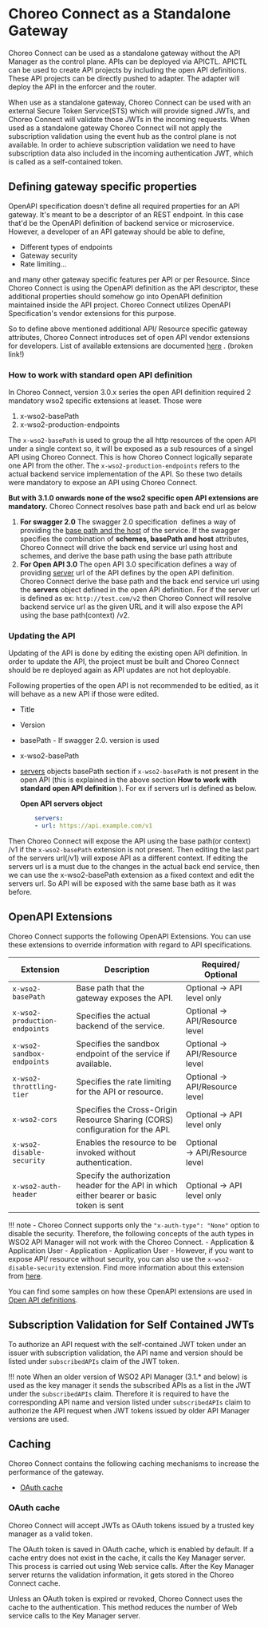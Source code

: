 # Choreo Connect as a Standalone Gateway

Choreo Connect can be used as a standalone gateway without the API Manager as the control plane. APIs can be deployed via
APICTL. APICTL can be used to create API projects by including the open API definitions. These API projects can be directly pushed to adapter. The adapter will deploy the API in the enforcer and the router.

When use as a standalone gateway, Choreo Connect can be used with an external Secure Token Service(STS)
which will provide signed JWTs, and Choreo Connect will validate those JWTs in the incoming requests. When used as a standalone gateway Choreo Connect
will not apply the subscription validation using the event hub as the control plane is not available. In order to achieve subscription
validation we need to have subscription data also included in the incoming authentication JWT, which is called as a
self-contained token.

## Defining gateway specific properties

OpenAPI specification doesn't define all required properties for an API gateway. It's meant to be a descriptor of an REST endpoint.
In this case that'd be the OpenAPI definition of backend service or microservice. However, a developer of an API gateway should be able to define,

- Different types of endpoints
- Gateway security
- Rate limiting...

and many other gateway specific features per API or per Resource.
Since Choreo Connect is using the OpenAPI definition as the API descriptor, these additional properties should somehow go into OpenAPI definition maintained inside the API project. Choreo Connect utilizes OpenAPI Specification's vendor extensions for this purpose.

So to define above mentioned additional API/ Resource specific gateway attributes, Choreo Connect introduces set of open API vendor extensions for developers.
List of available extensions are documented [here]({{base_path}}/deploy-and-publish/deploy-on-gateway/choreo-connect/getting-started/choreo-connect-key-concepts/) . (broken link!)

### How to work with standard open API definition

In Choreo Connect, version 3.0.x series the open API definition required 2 mandatory wso2 specific extensions at leaset. Those were

1. x-wso2-basePath
2. x-wso2-production-endpoints

The `x-wso2-basePath` is used to group the all http resources of the open API under a single context so, it will be exposed as a sub resources of a singel API using Choreo Connect. This is how Choreo Connect logically separate one API from the other. The `x-wso2-production-endpoints` refers to the actual backend service implementation of the API. So these two details were mandatory to expose an API using Choreo Connect.

**But with 3.1.0 onwards none of the wso2 specific open API extensions are mandatory.** Choreo Connect resolves base path and back end url as below

1. **For swagger 2.0**
    The swagger 2.0 specification  defines a way of providing the [base path and the host](https://swagger.io/docs/specification/2-0/api-host-and-base-path/) of the service. If the swagger specifies the combination of **schemes, basePath and host** attributes, Choreo Connect will drive the back end service url using host and schemes, and derive the base path using the base path attribute
2. **For Open API 3.0**
    The open API 3.0 specification defines a way of providing [server](https://swagger.io/docs/specification/api-host-and-base-path/) url of the API defines by the open API definition. Choreo Connect derive the base path and the back end service url using the **servers** object defined in the open API definition.
    For if the server url is defined as ex: `http://test.com/v2` then Choreo Connect will resolve backend service url as the given URL and it will also expose the API using the base path(context) /v2.

### Updating the API

Updating of the API is done by editing the existing open API definition. In order to update the API, the project must be built and Choreo Connect should be re deployed again as API updates are not hot deployable.

Following properties of the open API is not recommended to be editied, as it will behave as a new API if those were edited.

- Title
- Version
- basePath - If swagger 2.0. version is used
- x-wso2-basePath
- [servers](https://swagger.io/docs/specification/api-host-and-base-path/) objects basePath section if `x-wso2-basePath` is not present in the open API (this is explained in the above section **How to work with standard open API definition** ).
    For ex if servers url is defined as below.

    **Open API servers object**

    ``` yml
        servers:
        - url: https://api.example.com/v1 
    ```

 Then Choreo Connect will expose the API using the base path(or context) /v1 if the `x-wso2-basePath` extension is not present. Then editing the last part of the servers url(/v1) will expose API as a different context.
 If editing the servers url is a must due to the changes in the actual back end service, then we can use the x-wso2-basePath extension as a fixed context and edit the servers url. So API will be exposed with the same base bath as it was before.

## OpenAPI Extensions
  
Choreo Connect supports the following OpenAPI Extensions. You can use these extensions to override information with regard to API specifications.
  
   | Extension                         | Description                                                                                                            | Required/ Optional             |
   |-----------------------------------|------------------------------------------------------------------------------------------------------------------------|--------------------------------|
   | `x-wso2-basePath`                 | Base path that the gateway exposes the API.                                                                            | Optional → API level only      |
   | `x-wso2-production-endpoints`     | Specifies the actual backend of the service.                                                                           | Optional → API/Resource level  |
   | `x-wso2-sandbox-endpoints`        | Specifies the sandbox endpoint of the service if available.                                                            | Optional → API/Resource level  |
   | `x-wso2-throttling-tier`          | Specifies the rate limiting for the API or resource.                                                                  | Optional → API/Resource level  |-->
   | `x-wso2-cors`                     | Specifies the Cross-Origin Resource Sharing (CORS) configuration for the API.                                          | Optional → API level only      |
   | `x-wso2-disable-security`         | Enables the resource to be invoked without authentication.                                                             | Optional → API/Resource level  |
   | `x-wso2-auth-header`              | Specify the authorization header for the API in which either bearer or basic token is sent                             | Optional → API level only  |

   !!! note
       -  Choreo Connect supports only  the `"x-auth-type": "None"` option to disable the security. Therefore, the following concepts of the auth types in WSO2 API Manager will not work with the Choreo Connect.
           -   Application & Application User
           -   Application
           -   Application User
       -   However, if you want to expose API/ resource without security, you can also use the `x-wso2-disable-security` extension. Find more information about this extension from [here](https://mg.docs.wso2.com/en/latest/publish/security/api-authentication/disabling-security/#disabling-security).

   You can find some samples on how these OpenAPI extensions are used in [Open API definitions](https://github.com/wso2/product-microgateway/blob/master/samples/).

## Subscription Validation for Self Contained JWTs

To authorize an API request with the self-contained JWT token under an issuer with subscription validation, the API name and version should be listed under `subscribedAPIs` claim of the JWT token.

!!! note
    When an older version of WSO2 API Manager (3.1.* and below) is used as the key manager it sends the subscribed APIs as a list in the JWT under the `subscribedAPIs` claim. Therefore it is required to have the corresponding API name and version listed under `subscribedAPIs` claim to authorize the API request when JWT tokens issued by older API Manager versions are used.

## Caching

Choreo Connect contains the following caching mechanisms to increase the performance of the gateway.

- [OAuth cache](#oauth-cache)

### OAuth cache

Choreo Connect will accept JWTs as OAuth tokens issued by a trusted key manager as a valid token.

The OAuth token is saved in OAuth cache, which is enabled by default. If a cache entry does not exist in the cache, it calls the Key Manager server. This process is carried out using Web service calls. After the Key Manager server returns the validation information, it gets stored in the Choreo Connect cache.

Unless an OAuth token is expired or revoked, Choreo Connect uses the cache to the authentication. This method reduces the number of Web service calls to the Key Manager server.
